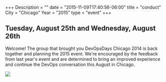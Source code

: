 +++
Description = ""
date = "2015-11-09T17:40:56-06:00"
title = "conduct"
City = "Chicago"
Year = "2015"
type = "event"
+++

<h2>Tuesday, August 25th and Wednesday, August 26th</h2>

Welcome! The group that brought you DevOpsDays Chicago 2014 is back together and planning the 2015 event. We're encouraged by the feedback from last year's event and are determined to bring an improved experience and continue the DevOps conversation this August in Chicago.

<img src = "http://www.devopsdays.org/events/2015-chicago/logo.png" class="img-responsive">
